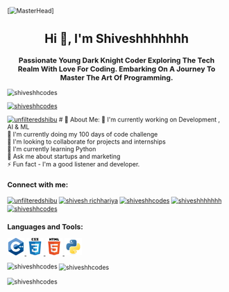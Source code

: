 [![MasterHead](https://media.giphy.com/media/v1.Y2lkPTc5MGI3NjExZ3IxcTRtdTRzMTNkNDM3cjV0ajlxNXk2ajh0dHZqdzMzdWJleTZoNSZlcD12MV9pbnRlcm5hbF9naWZfYnlfaWQmY3Q9Zw/jTNG3RF6EwbkpD4LZx/giphy.gif)]
<h1 align="center">Hi 👋, I'm Shiveshhhhhhh</h1>
<h3 align="center">Passionate Young Dark Knight Coder Exploring The Tech Realm With Love For Coding. Embarking On A Journey To Master The Art Of Programming.</h3>
<p align="left"> <img src="https://komarev.com/ghpvc/?username=shiveshhcodes&label=Profile%20views&color=0e75b6&style=flat" alt="shiveshhcodes" /> </p>
<p align="left"> <a href="https://github.com/ryo-ma/github-profile-trophy"><img src="https://github-profile-trophy.vercel.app/?username=shiveshhcodes" alt="shiveshhcodes" /></a> </p>
<p align="left"> <a href="https://twitter.com/unfilteredshibu" target="blank"><img src="https://img.shields.io/twitter/follow/unfilteredshibu?logo=twitter&style=for-the-badge" alt="unfilteredshibu" /></a> # 💫 About Me:
📄 I'm currently working on Development , AI & ML <br>🔁 I'm currently doing my 100 days of code challenge<br>🤝 I'm looking to collaborate for projects and internships<br>🔭 I'm currently learning Python<br>💬 Ask me about startups and marketing<br>⚡️ Fun fact - I'm a good listener and developer.

<h3 align="left">Connect with me:</h3>
<p align="left">
<a href="https://twitter.com/unfilteredshibu" target="blank"><img align="center" src="https://raw.githubusercontent.com/rahuldkjain/github-profile-readme-generator/master/src/images/icons/Social/twitter.svg" alt="unfilteredshibu" height="30" width="40" /></a>
<a href="https://linkedin.com/in/shivesh richhariya" target="blank"><img align="center" src="https://raw.githubusercontent.com/rahuldkjain/github-profile-readme-generator/master/src/images/icons/Social/linked-in-alt.svg" alt="shivesh richhariya" height="30" width="40" /></a>
<a href="https://stackoverflow.com/users/shiveshhcodes" target="blank"><img align="center" src="https://raw.githubusercontent.com/rahuldkjain/github-profile-readme-generator/master/src/images/icons/Social/stack-overflow.svg" alt="shiveshhcodes" height="30" width="40" /></a>
<a href="https://instagram.com/shiveshhhhhhh" target="blank"><img align="center" src="https://raw.githubusercontent.com/rahuldkjain/github-profile-readme-generator/master/src/images/icons/Social/instagram.svg" alt="shiveshhhhhhh" height="30" width="40" /></a>
<a href="https://www.leetcode.com/shiveshhcodes" target="blank"><img align="center" src="https://raw.githubusercontent.com/rahuldkjain/github-profile-readme-generator/master/src/images/icons/Social/leet-code.svg" alt="shiveshhcodes" height="30" width="40" /></a>
</p>
<h3 align="left">Languages and Tools:</h3>
<p align="left"> <a href="https://www.w3schools.com/cpp/" target="_blank" rel="noreferrer"> <img src="https://raw.githubusercontent.com/devicons/devicon/master/icons/cplusplus/cplusplus-original.svg" alt="cplusplus" width="40" height="40"/> </a> <a href="https://www.w3schools.com/css/" target="_blank" rel="noreferrer"> <img src="https://raw.githubusercontent.com/devicons/devicon/master/icons/css3/css3-original-wordmark.svg" alt="css3" width="40" height="40"/> </a> <a href="https://www.w3.org/html/" target="_blank" rel="noreferrer"> <img src="https://raw.githubusercontent.com/devicons/devicon/master/icons/html5/html5-original-wordmark.svg" alt="html5" width="40" height="40"/> </a> <a href="https://www.python.org" target="_blank" rel="noreferrer"> <img src="https://raw.githubusercontent.com/devicons/devicon/master/icons/python/python-original.svg" alt="python" width="40" height="40"/> </a> </p>
<p><img align="left" src="https://github-readme-stats.vercel.app/api/top-langs?username=shiveshhcodes&show_icons=true&locale=en&layout=compact" alt="shiveshhcodes" /></p>
<p>&nbsp;<img align="center" src="https://github-readme-stats.vercel.app/api?username=shiveshhcodes&show_icons=true&locale=en" alt="shiveshhcodes" /></p>
<p><img align="center" src="https://github-readme-streak-stats.herokuapp.com/?user=shiveshhcodes&" alt="shiveshhcodes" /></p>

